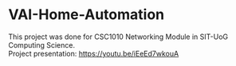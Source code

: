 # VAI-Home-Automation
This project was done for CSC1010 Networking Module in SIT-UoG Computing Science. <br>
Project presentation: https://youtu.be/iEeEd7wkouA
